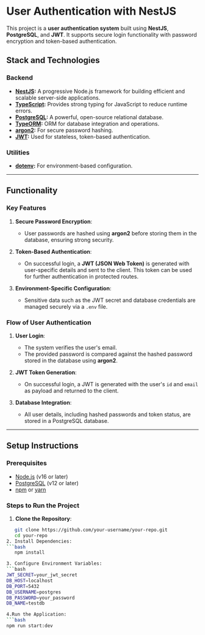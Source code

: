 # User Authentication with NestJS

This project is a **user authentication system** built using **NestJS**, **PostgreSQL**, and **JWT**. It supports secure login functionality with password encryption and token-based authentication.

## Stack and Technologies

### Backend
- **[NestJS](https://nestjs.com/):** A progressive Node.js framework for building efficient and scalable server-side applications.
- **[TypeScript](https://www.typescriptlang.org/):** Provides strong typing for JavaScript to reduce runtime errors.
- **[PostgreSQL](https://www.postgresql.org/):** A powerful, open-source relational database.
- **[TypeORM](https://typeorm.io/):** ORM for database integration and operations.
- **[argon2](https://github.com/ranisalt/node-argon2):** For secure password hashing.
- **[JWT](https://jwt.io/):** Used for stateless, token-based authentication.

### Utilities
- **[dotenv](https://github.com/motdotla/dotenv):** For environment-based configuration.

---

## Functionality

### Key Features
1. **Secure Password Encryption**:
   - User passwords are hashed using **argon2** before storing them in the database, ensuring strong security.
   
2. **Token-Based Authentication**:
   - On successful login, a **JWT (JSON Web Token)** is generated with user-specific details and sent to the client. This token can be used for further authentication in protected routes.

3. **Environment-Specific Configuration**:
   - Sensitive data such as the JWT secret and database credentials are managed securely via a `.env` file.

### Flow of User Authentication
1. **User Login**:
   - The system verifies the user's email.
   - The provided password is compared against the hashed password stored in the database using **argon2**.
   
2. **JWT Token Generation**:
   - On successful login, a JWT is generated with the user's `id` and `email` as payload and returned to the client.

3. **Database Integration**:
   - All user details, including hashed passwords and token status, are stored in a PostgreSQL database.

---

## Setup Instructions

### Prerequisites
- [Node.js](https://nodejs.org/) (v16 or later)
- [PostgreSQL](https://www.postgresql.org/) (v12 or later)
- [npm](https://www.npmjs.com/) or [yarn](https://yarnpkg.com/)

### Steps to Run the Project

1. **Clone the Repository**:
```bash
   git clone https://github.com/your-username/your-repo.git
   cd your-repo
2. Install Dependencies:
```bash
   npm install

3. Configure Environment Variables:
```bash
JWT_SECRET=your_jwt_secret
DB_HOST=localhost
DB_PORT=5432
DB_USERNAME=postgres
DB_PASSWORD=your_password
DB_NAME=testdb

4.Run the Application:
```bash
npm run start:dev



